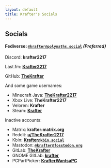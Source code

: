 ```yaml
---
layout: default
title: Krafter's Socials
---
```

## Socials 

#### Fediverse: __<a href="https://polymaths.social/@krafter" rel="me">`@krafter@polymaths.social`</a>__ *(Preferred)*

Discord: __krafter2217__

Last.fm: __[Krafter2217](https://last.fm/user/Krafter2217)__

GitHub: __[TheKrafter](https://github.com/TheKrafter)__


And some game usernames:
* Minecraft Java: __[TheKrafter2217](https://namemc.com/profile/TheKrafter2217.1)__
* Xbox Live: __TheKrafter2217__
* Veloren: __Krafter__
* Steam: __[Krafter](https://steamcommunity.com/id/krafterdev/)__


Inactive accounts:
* Matrix: __krafter:matrix.org__
* Reddit: __[u/TheKrafter2217](https://reddit.com/user/TheKrafter2217)__
* Kbin: __[Krafter`@kbin.social`](https://kbin.social/u/Krafter)__
* Mastodon: __<a href="https://fosstodon.org/@krafter" rel="me">`@krafter@fosstodon.org`</a>__
* GitLab: __[TheKrafter](https://gitlab.com/TheKrafter)__
* GNOME GitLab: __[krafter](https://gitlab.gnome.org/krafter)__
* PCPartPicker: __[KrafterWantsaPC](https://pcpartpicker.com/user/KrafterWantsaPC/)__
